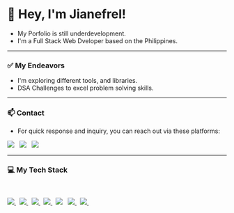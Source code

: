 # 👋 Hey, I'm Jianefrel!

- My Porfolio is still underdevelopment.
- I'm a Full Stack Web Dveloper based on the Philippines.

---

### ✅ My Endeavors
- I'm exploring different tools, and libraries.
- DSA Challenges to excel problem solving skills.

--- 

### 📫 Contact

- For quick response and inquiry, you can reach out via these platforms: <br />

<a href="https://www.linkedin.com/in/jianefreldionaldo/" target="_blank"><img src="https://img.shields.io/badge/LinkedIn-%230077B5.svg?&style=for-the-badge&logo=linkedin&logoColor=white" /></a> &nbsp;
<a href="https://www.instagram.com/jnf.dv.exec/" target="_blank"><img src="https://img.shields.io/badge/Instagram-%23E4405F.svg?&style=for-the-badge&logo=instagram&logoColor=white" /></a> &nbsp;
<a href="mailto:jianefreldionaldo988@gmail.com"><img src="https://img.shields.io/badge/Email-%23050C9C.svg?style=for-the-badge&logo=gmail&logoColor=white"></a>

---

### 💻  My Tech Stack

<br clear="both">
<!-- <img src="https://skillicons.dev/icons?i=javascript,py,html,css,bootstrap,tailwind,npm,react,redux,express,nodejs,mongodb,mysql,postgres,git,github,postman,docker,vercel,figma,md,vscode&theme=dark" /> -->

<div style="text-decoration: none;">
  <p align="left">
    <a href="https://www.javascripttutorial.net" >
      <img src="https://skillicons.dev/icons?i=javascript&theme=dark" />
    </a> &nbsp;
    <a href="https://www.python.org" >
      <img src="https://skillicons.dev/icons?i=py&theme=dark" />
    </a> &nbsp;
    <a href="https://html.spec.whatwg.org" >
      <img src="https://skillicons.dev/icons?i=html&theme=dark" />
    </a> &nbsp;
    <a href="https://www.w3.org/Style/CSS" >
      <img src="https://skillicons.dev/icons?i=css&theme=dark" />
    </a> &nbsp;
    <a href="https://getbootstrap.com" style="text-decoration: none;" >
      <img src="https://skillicons.dev/icons?i=bootstrap&theme=dark" />
    </a> &nbsp;
    <a href="https://tailwindcss.com" >
      <img src="https://skillicons.dev/icons?i=tailwind&theme=dark" />
    </a> &nbsp;
    <a href="https://www.npmjs.com">
      <img src="https://skillicons.dev/icons?i=npm&theme=dark" />
    </a> &nbsp;
  </p>
</div>

<!--

### 🚀  Top Lang

![Top Langs](https://github-readme-stats.vercel.app/api/top-langs/?username=JianefrelDionaldo&layout=compact&theme=dark) <br>

### 📊  Github Metrics
  <img src="https://github-readme-stats.vercel.app/api?username=JianefrelDionaldo&theme=midnight-purple&show_icons=true&hide_border=true&count_private=true" alt="Err-Stats"/>
  <img src="https://github-readme-streak-stats.herokuapp.com?user=JianefrelDionaldo&theme=tokyonight&hide_border=true" alt="Err-stats"/> <br>

### 👨‍💻  Profile Visits:

![Profile Views](https://komarev.com/ghpvc/?username=jianefreldionaldo&label=Profile%20views&color=0e75b6&style=flat)

-->

